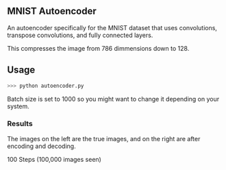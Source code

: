 ## MNIST Autoencoder

An autoencoder specifically for the MNIST dataset that uses convolutions, transpose convolutions, and fully connected layers.

This compresses the image from 786 dimmensions down to 128.

## Usage
```python
>>> python autoencoder.py
```

Batch size is set to 1000 so you might want to change it depending on your system.

### Results

The images on the left are the true images, and on the right are after encoding and decoding.

100 Steps (100,000 images seen)



